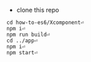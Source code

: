 - clone this repo
```
cd how-to-es6/Xcomponent⏎
npm i⏎
npm run build⏎
cd ../app⏎
npm i⏎
npm start⏎
```

